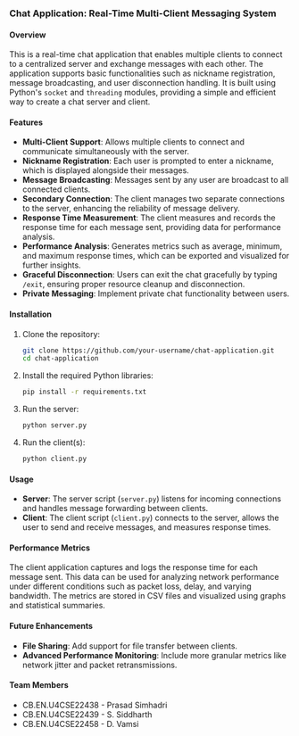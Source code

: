### Chat Application: Real-Time Multi-Client Messaging System

#### Overview
This is a real-time chat application that enables multiple clients to connect to a centralized server and exchange messages with each other. The application supports basic functionalities such as nickname registration, message broadcasting, and user disconnection handling. It is built using Python's `socket` and `threading` modules, providing a simple and efficient way to create a chat server and client.

#### Features

- **Multi-Client Support**: Allows multiple clients to connect and communicate simultaneously with the server.
- **Nickname Registration**: Each user is prompted to enter a nickname, which is displayed alongside their messages.
- **Message Broadcasting**: Messages sent by any user are broadcast to all connected clients.
- **Secondary Connection**: The client manages two separate connections to the server, enhancing the reliability of message delivery.
- **Response Time Measurement**: The client measures and records the response time for each message sent, providing data for performance analysis.
- **Performance Analysis**: Generates metrics such as average, minimum, and maximum response times, which can be exported and visualized for further insights.
- **Graceful Disconnection**: Users can exit the chat gracefully by typing `/exit`, ensuring proper resource cleanup and disconnection.
- **Private Messaging**: Implement private chat functionality between users.

#### Installation

1. Clone the repository:
   ```bash
   git clone https://github.com/your-username/chat-application.git
   cd chat-application
   ```

2. Install the required Python libraries:
   ```bash
   pip install -r requirements.txt
   ```

3. Run the server:
   ```bash
   python server.py
   ```

4. Run the client(s):
   ```bash
   python client.py
   ```

#### Usage

- **Server**: The server script (`server.py`) listens for incoming connections and handles message forwarding between clients.
- **Client**: The client script (`client.py`) connects to the server, allows the user to send and receive messages, and measures response times.

#### Performance Metrics

The client application captures and logs the response time for each message sent. This data can be used for analyzing network performance under different conditions such as packet loss, delay, and varying bandwidth. The metrics are stored in CSV files and visualized using graphs and statistical summaries.

#### Future Enhancements
- **File Sharing**: Add support for file transfer between clients.
- **Advanced Performance Monitoring**: Include more granular metrics like network jitter and packet retransmissions.

#### Team Members
- CB.EN.U4CSE22438 - Prasad Simhadri 
- CB.EN.U4CSE22439 - S. Siddharth
- CB.EN.U4CSE22458 - D. Vamsi
  
